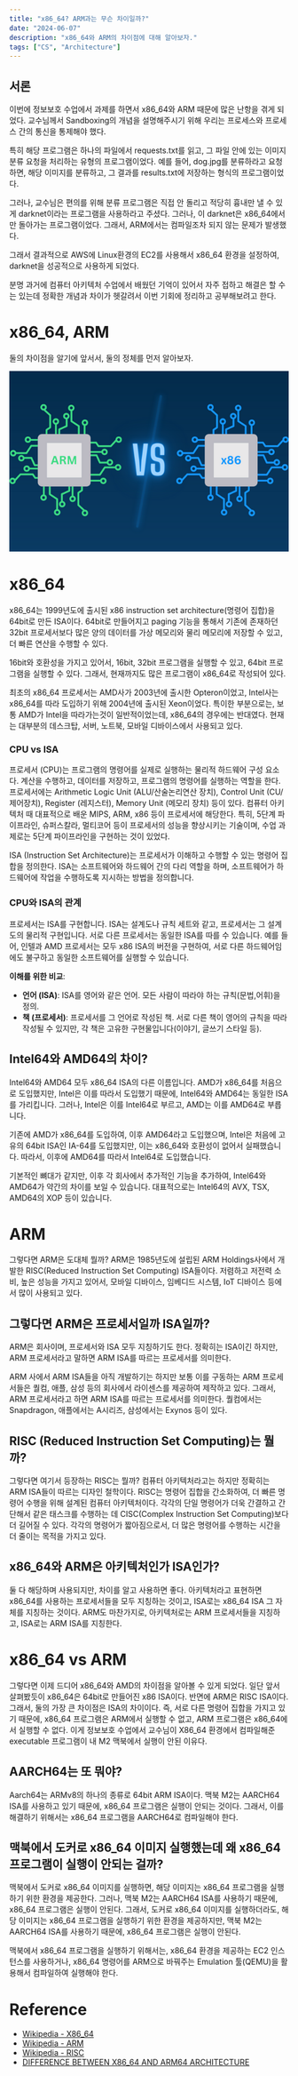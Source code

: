 ```yaml
---
title: "x86_64? ARM과는 무슨 차이일까?"
date: "2024-06-07"
description: "x86_64와 ARM의 차이점에 대해 알아보자."
tags: ["CS", "Architecture"]
---
```

## 서론
이번에 정보보호 수업에서 과제를 하면서 x86_64와 ARM 때문에 많은 난항을 겪게 되었다. 교수님께서 Sandboxing의 개념을 설명해주시기 위해 우리는 프로세스와 프로세스 간의 통신을 통제해야 했다. 

특히 해당 프로그램은 하나의 파일에서 requests.txt를 읽고, 그 파일 안에 있는 이미지 분류 요청을 처리하는 유형의 프로그램이었다. 예를 들어, dog.jpg를 분류하라고 요청하면, 해당 이미지를 분류하고, 그 결과를 results.txt에 저장하는 형식의 프로그램이었다.

그러나, 교수님은 편의를 위해 분류 프로그램은 직접 안 돌리고 적당히 흉내만 낼 수 있게 darknet이라는 프로그램을 사용하라고 주셨다. 그러나, 이 darknet은 x86_64에서만 돌아가는 프로그램이었다. 그래서, ARM에서는 컴파일조차 되지 않는 문제가 발생했다.

그래서 결과적으로 AWS에 Linux환경의 EC2를 사용해서 x86_64 환경을 설정하여, darknet을 성공적으로 사용하게 되었다.

분명 과거에 컴퓨터 아키텍처 수업에서 배웠던 기억이 있어서 자주 접하고 해결은 할 수는 있는데 정확한 개념과 차이가 헷갈려서 이번 기회에 정리하고 공부해보려고 한다.


# x86_64, ARM
둘의 차이점을 알기에 앞서서, 둘의 정체를 먼저 알아보자.

![vs](../../images/arch/x86/vs.png)


# x86_64
x86_64는 1999년도에 출시된 x86 instruction set architecture(명령어 집합)을 64bit로 만든 ISA이다. 64bit로 만들어지고 paging 기능을 통해서 기존에 존재하던 32bit 프로세서보다 많은 양의 데이터를 가상 메모리와 물리 메모리에 저장할 수 있고, 더 빠른 연산을 수행할 수 있다.

16bit와 호환성을 가지고 있어서, 16bit, 32bit 프로그램을 실행할 수 있고, 64bit 프로그램을 실행할 수 있다. 그래서, 현재까지도 많은 프로그램이 x86_64로 작성되어 있다.

최초의 x86_64 프로세서는 AMD사가 2003년에 출시한 Opteron이었고, Intel사는 x86_64를 따라 도입하기 위해 2004년에 출시된 Xeon이었다. 특이한 부분으로는, 보통 AMD가 Intel을 따라가는것이 일반적이었는데, x86_64의 경우에는 반대였다. 현재는 대부분의 데스크탑, 서버, 노트북, 모바일 디바이스에서 사용되고 있다.

### CPU vs ISA
프로세서 (CPU)는 프로그램의 명령어를 실제로 실행하는 물리적 하드웨어 구성 요소다. 계산을 수행하고, 데이터를 저장하고, 프로그램의 명령어를 실행하는 역할을 한다. 프로세서에는 Arithmetic Logic Unit (ALU/산술논리연산 장치), Control Unit (CU/제어장치), Register (레지스터), Memory Unit (메모리 장치) 등이 있다. 컴퓨터 아키텍처 때 대표적으로 배운 MIPS, ARM, x86 등이 프로세서에 해당한다. 특히, 5단계 파이프라인, 슈퍼스칼라, 멀티코어 등이 프로세서의 성능을 향상시키는 기술이며, 수업 과제로는 5단계 파이프라인을 구현하는 것이 있었다.

ISA (Instruction Set Architecture)는 프로세서가 이해하고 수행할 수 있는 명령어 집합을 정의한다. ISA는 소프트웨어와 하드웨어 간의 다리 역할을 하며, 소프트웨어가 하드웨어에 작업을 수행하도록 지시하는 방법을 정의합니다.

### CPU와 ISA의 관계
프로세서는 ISA를 구현합니다. ISA는 설계도나 규칙 세트와 같고, 프로세서는 그 설계도의 물리적 구현입니다. 서로 다른 프로세서는 동일한 ISA를 따를 수 있습니다. 예를 들어, 인텔과 AMD 프로세서는 모두 x86 ISA의 버전을 구현하여, 서로 다른 하드웨어임에도 불구하고 동일한 소프트웨어를 실행할 수 있습니다.

**이해를 위한 비교**: 
- **언어 (ISA)**: ISA를 영어와 같은 언어. 모든 사람이 따라야 하는 규칙(문법,어휘)을 정의.
- **책 (프로세서)**: 프로세서를 그 언어로 작성된 책. 서로 다른 책이 영어의 규칙을 따라 작성될 수 있지만, 각 책은 고유한 구현물입니다(이야기, 글쓰기 스타일 등).

## Intel64와 AMD64의 차이?
Intel64와 AMD64 모두 x86_64 ISA의 다른 이름입니다. AMD가 x86_64를 처음으로 도입했지만, Intel은 이를 따라서 도입했기 때문에, Intel64와 AMD64는 동일한 ISA를 가리킵니다. 그러나, Intel은 이를 Intel64로 부르고, AMD는 이를 AMD64로 부릅니다.

기존에 AMD가 x86_64를 도입하여, 이후 AMD64라고 도입했으며, Intel은 처음에 고유의 64bit ISA인 IA-64를 도입했지만, 이는 x86_64와 호환성이 없어서 실패했습니다. 따라서, 이후에 AMD64를 따라서 Intel64로 도입했습니다.

기본적인 뼈대가 같지만, 이후 각 회사에서 추가적인 기능을 추가하여, Intel64와 AMD64가 약간의 차이를 보일 수 있습니다. 대표적으로는 Intel64의 AVX, TSX, AMD64의 XOP 등이 있습니다.


# ARM
그렇다면 ARM은 도대체 뭘까? ARM은 1985년도에 설립된 ARM Holdings사에서 개발한 RISC(Reduced Instruction Set Computing) ISA들이다. 저렴하고 저전력 소비, 높은 성능을 가지고 있어서, 모바일 디바이스, 임베디드 시스템, IoT 디바이스 등에서 많이 사용되고 있다.

## 그렇다면 ARM은 프로세서일까 ISA일까? 
ARM은 회사이며, 프로세서와 ISA 모두 지칭하기도 한다. 정확히는 ISA이긴 하지만, ARM 프로세서라고 말하면 ARM ISA를 따르는 프로세서를 의미한다. 

ARM 사에서 ARM ISA들을 아직 개발하기는 하지만 보통 이를 구동하는 ARM 프로세서들은 퀄컴, 애플, 삼성 등의 회사에서 라이센스를 제공하여 제작하고 있다. 그래서, ARM 프로세서라고 하면 ARM ISA를 따르는 프로세서를 의미한다. 퀄컴에서는 Snapdragon, 애플에서는 A시리즈, 삼성에서는 Exynos 등이 있다.

## RISC (Reduced Instruction Set Computing)는 뭘까?
그렇다면 여기서 등장하는 RISC는 뭘까? 컴퓨터 아키텍처라고는 하지만 정확히는 ARM ISA들이 따르는 디자인 철학이다. RISC는 명령어 집합을 간소화하여, 더 빠른 명령어 수행을 위해 설계된 컴퓨터 아키텍처이다. 각각의 단일 명령어가 더욱 간결하고 간단해서 같은 태스크를 수행하는 데 CISC(Complex Instruction Set Computing)보다 더 길어질 수 있다. 각각의 명령어가 짧아짐으로서, 더 많은 명령어를 수행하는 시간을 더 줄이는 목적을 가지고 있다.

## x86_64와 ARM은 아키텍처인가 ISA인가?
둘 다 해당하며 사용되지만, 차이를 알고 사용하면 좋다. 아키텍처라고 표현하면 x86_64를 사용하는 프로세서들을 모두 지칭하는 것이고, ISA로는 x86_64 ISA 그 자체를 지칭하는 것이다. ARM도 마찬가지로, 아키텍처로는 ARM 프로세서들을 지칭하고, ISA로는 ARM ISA를 지칭한다.

# x86_64 vs ARM
그렇다면 이제 드디어 x86_64와 AMD의 차이점을 알아볼 수 있게 되었다. 일단 앞서 살펴봤듯이 x86_64은 64bit로 만들어진 x86 ISA이다. 반면에 ARM은 RISC ISA이다. 그래서, 둘의 가장 큰 차이점은 ISA의 차이이다. 즉, 서로 다른 명령어 집합을 가지고 있기 때문에, x86_64 프로그램은 ARM에서 실행할 수 없고, ARM 프로그램은 x86_64에서 실행할 수 없다. 이게 정보보호 수업에서 교수님이 X86_64 환경에서 컴파일해준 executable 프로그램이 내 M2 맥북에서 실행이 안된 이유다.

## AARCH64는 또 뭐야?
Aarch64는 ARMv8의 하나의 종류로 64bit ARM ISA이다. 맥북 M2는 AARCH64 ISA를 사용하고 있기 때문에, x86_64 프로그램은 실행이 안되는 것이다. 그래서, 이를 해결하기 위해서는 x86_64 프로그램을 AARCH64로 컴파일해야 한다.

## 맥북에서 도커로 x86_64 이미지 실행했는데 왜 x86_64 프로그램이 실행이  안되는 걸까?
맥북에서 도커로 x86_64 이미지를 실행하면, 해당 이미지는 x86_64 프로그램을 실행하기 위한 환경을 제공한다. 그러나, 맥북 M2는 AARCH64 ISA를 사용하기 때문에, x86_64 프로그램은 실행이 안된다. 그래서, 도커로 x86_64 이미지를 실행하더라도, 해당 이미지는 x86_64 프로그램을 실행하기 위한 환경을 제공하지만, 맥북 M2는 AARCH64 ISA를 사용하기 때문에, x86_64 프로그램은 실행이 안된다.

맥북에서 x86_64 프로그램을 실행하기 위해서는, x86_64 환경을 제공하는 EC2 인스턴스를 사용하거나, x86_64 명령어를 ARM으로 바꿔주는 Emulation 툴(QEMU)을 활용해서 컴파일하여 실행해야 한다.


# Reference
- [Wikipedia - X86_64](https://en.wikipedia.org/wiki/X86-64)
- [Wikipedia - ARM](https://en.wikipedia.org/wiki/ARM_architecture_family)
- [Wikipedia - RISC](https://en.wikipedia.org/wiki/Reduced_instruction_set_computing)
- [DIFFERENCE BETWEEN X86_64 AND ARM64 ARCHITECTURE
](https://www.asacomputers.com/blog/difference-between-x86-64-vs-arm-architecture/)
